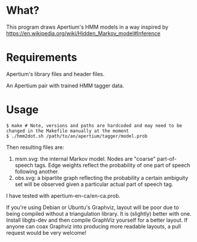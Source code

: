 What?
=====

This program draws Apertium's HMM models in a way inspired by
https://en.wikipedia.org/wiki/Hidden_Markov_model#Inference

Requirements
============

Apertium's library files and header files.

An Apertium pair with trained HMM tagger data.

Usage
=====

    $ make # Note, versions and paths are hardcoded and may need to be changed in the Makefile manually at the moment
    $ ./hmm2dot.sh /path/to/an/apertium/tagger/model.prob

Then resulting files are:

  1) msm.svg: the internal Markov model. Nodes are "coarse" part-of-speech tags. Edge weights reflect the probability of one part of speech following another.
  2) obs.svg: a bipartite graph reflecting the probability a certain ambiguity set will be observed given a particular actual part of speech tag.

I have tested with apertium-en-ca/en-ca.prob.

If you're using Debian or Ubuntu's Graphviz, layout will be poor due to being
compiled without a triangulation library. It is (slightly) better with one.
Install libgts-dev and then compile GraphViz yourself for a better layout. If
anyone can coax Graphviz into producing more readable layouts, a pull request
would be very welcome!
